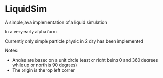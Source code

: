 # LiquidSim
A simple java implementation of a liquid simulation

In a very early alpha form

Currently only simple particle physic in 2 day has been implemented

Notes: 
- Angles are based on a unit circle (east or right being 0 and 360 degrees while up or north is 90 degrees)
- The origin is the top left corner
